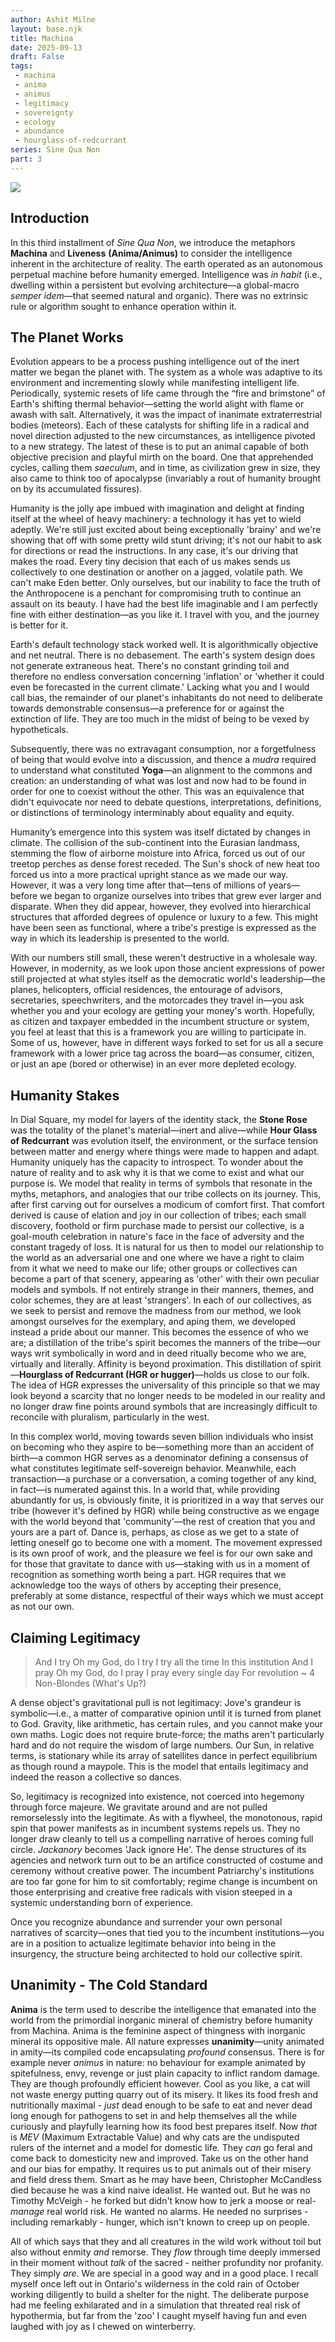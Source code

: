 ```yaml
---
author: Ashit Milne
layout: base.njk
title: Machina
date: 2025-09-13
draft: False
tags:
 - machina
 - anima
 - animus
 - legitimacy
 - sovereignty
 - ecology
 - abundance
 - hourglass-of-redcurrant
series: Sine Qua Non
part: 3
---
```


![](./assets/Machina-1758022225889-6.jfif)

## Introduction

In this third installment of *Sine Qua Non*, we introduce the metaphors **Machina** and **Liveness** **(Anima/Animus)** to consider the intelligence inherent in the architecture of reality. The earth operated as an autonomous perpetual machine before humanity emerged. Intelligence was *in habit* (i.e., dwelling within a persistent but evolving architecture—a global-macro *semper idem*—that seemed natural and organic). There was no extrinsic rule or algorithm sought to enhance operation within it.

## The Planet Works
Evolution appears to be a process pushing intelligence out of the inert matter we began the planet with. The system as a whole was adaptive to its environment and incrementing slowly while manifesting intelligent life. Periodically, systemic resets of life came through the “fire and brimstone” of Earth's shifting thermal behavior—setting the world alight with flame or awash with salt. Alternatively, it was the impact of inanimate extraterrestrial bodies (meteors). Each of these catalysts for shifting life in a radical and novel direction adjusted to the new circumstances, as intelligence pivoted to a new strategy. The latest of these is to put an animal capable of both objective precision and playful mirth on the board. One that apprehended cycles, calling them *saeculum*, and in time, as civilization grew in size, they also came to think too of apocalypse (invariably a rout of humanity brought on by its accumulated fissures).

Humanity is the jolly ape imbued with imagination and delight at finding itself at the wheel of heavy machinery: a technology it has yet to wield adeptly. We're still just excited about being exceptionally 'brainy' and we're showing that off with some pretty wild stunt driving; it's not our habit to ask for directions or read the instructions. In any case, it's our driving that makes the road. Every tiny decision that each of us makes sends us collectively to one destination or another on a jagged, volatile path. We can't make Eden better. Only ourselves, but our inability to face the truth of the Anthropocene is a penchant for compromising truth to continue an assault on its beauty. I have had the best life imaginable and I am perfectly fine with either destination—as you like it. I travel with you, and the journey is better for it.

Earth's default technology stack worked well. It is algorithmically objective and net neutral. There is no debasement. The earth's system design does not generate extraneous heat. There's no constant grinding toil and therefore no endless conversation concerning 'inflation' or 'whether it could even be forecasted in the current climate.' Lacking what you and I would call bias, the remainder of our planet's inhabitants do not need to deliberate towards demonstrable consensus—a preference for or against the extinction of life. They are too much in the midst of being to be vexed by hypotheticals.

Subsequently, there was no extravagant consumption, nor a forgetfulness of being that would evolve into a discussion, and thence a *mudra* required to understand what constituted **Yoga**—an alignment to the commons and creation: an understanding of what was lost and now had to be found in order for one to coexist without the other. This was an equivalence that didn't equivocate nor need to debate questions, interpretations, definitions, or distinctions of terminology interminably about equality and equity.

Humanity’s emergence into this system was itself dictated by changes in climate. The collision of the sub-continent into the Eurasian landmass, stemming the flow of airborne moisture into Africa, forced us out of our treetop perches as dense forest receded. The Sun's shock of new heat too forced us into a more practical upright stance as we made our way. However, it was a very long time after that—tens of millions of years—before we began to organize ourselves into tribes that grew ever larger and disparate. When they did appear, however, they evolved into hierarchical structures that afforded degrees of opulence or luxury to a few. This might have been seen as functional, where a tribe's prestige is expressed as the way in which its leadership is presented to the world.

With our numbers still small, these weren't destructive in a wholesale way. However, in modernity, as we look upon those ancient expressions of power still projected at what styles itself as the democratic world's leadership—the planes, helicopters, official residences, the entourage of advisors, secretaries, speechwriters, and the motorcades they travel in—you ask whether you and your ecology are getting your money's worth. Hopefully, as citizen and taxpayer embedded in the incumbent structure or system, you feel at least that this is a framework you are willing to participate in. Some of us, however, have in different ways forked to set for us all a secure framework with a lower price tag across the board—as consumer, citizen, or just an ape (bored or otherwise) in an ever more depleted ecology.

## Humanity Stakes
In Dial Square, my model for layers of the identity stack, the **Stone Rose** was the totality of the planet's material—inert and alive—while **Hour Glass of Redcurrant** was evolution itself, the environment, or the surface tension between matter and energy where things were made to happen and adapt. Humanity uniquely has the capacity to introspect. To wonder about the nature of reality and to ask why it is that we come to exist and what our purpose is. We model that reality in terms of symbols that resonate in the myths, metaphors, and analogies that our tribe collects on its journey. This, after first carving out for ourselves a modicum of comfort first. That comfort derived is cause of elation and joy in our collection of tribes; each small discovery, foothold or firm purchase made to persist our collective, is a goal-mouth celebration in nature's face in the face of adversity and the constant tragedy of loss. It is natural for us then to model our relationship to the world as an adversarial one and one where we have a right to claim from it what we need to make our life; other groups or collectives can become a part of that scenery, appearing as 'other' with their own peculiar models and symbols. If not entirely strange in their manners, themes, and color schemes, they are at least 'strangers'. In each of our collectives, as we seek to persist and remove the madness from our method, we look amongst ourselves for the exemplary, and aping them, we developed instead a pride about our manner. This becomes the essence of who we are; a distillation of the tribe's spirit becomes the manners of the tribe—our ways writ symbolically in word and in deed ritually become who we are, virtually and literally. Affinity is beyond proximation. This distillation of spirit—**Hourglass of Redcurrant (HGR or hugger)**—holds us close to our folk. The idea of HGR expresses the universality of this principle so that we may look beyond a scarcity that no longer needs to be modeled in our reality and no longer draw fine points around symbols that are increasingly difficult to reconcile with pluralism, particularly in the west.

In this complex world, moving towards seven billion individuals who insist on becoming who they aspire to be—something more than an accident of birth—a common HGR serves as a denominator defining a consensus of what constitutes legitimate self-sovereign behavior. Meanwhile, each transaction—a purchase or a conversation, a coming together of any kind, in fact—is numerated against this. In a world that, while providing abundantly for us, is obviously finite, it is prioritized in a way that serves our tribe (however it's defined by HGR) while being constructive as we engage with the world beyond that 'community'—the rest of creation that you and yours are a part of. Dance is, perhaps, as close as we get to a state of letting oneself go to become one with a moment. The movement expressed is its own proof of work, and the pleasure we feel is for our own sake and for those that gravitate to dance with us—staking with us in a moment of recognition as something worth being a part. HGR requires that we acknowledge too the ways of others by accepting their presence, preferably at some distance, respectful of their ways which we must accept as not our own.

## Claiming Legitimacy
>And I try
Oh my God, do I try
I try all the time
In this institution
And I pray
Oh my God, do I pray
I pray every single day
For revolution
~ 4 Non-Blondes (What's Up?)

A dense object's gravitational pull is not legitimacy: Jove's grandeur is symbolic—i.e., a matter of comparative opinion until it is turned from planet to God. Gravity, like arithmetic, has certain rules, and you cannot make your own maths. Logic does not require brute-force; the maths aren't particularly hard and do not require the wisdom of large numbers. Our Sun, in relative terms, is stationary while its array of satellites dance in perfect equilibrium as though round a maypole. This is the model that entails legitimacy and indeed the reason a collective so dances.

So, legitimacy is recognized into existence, not coerced into hegemony through force majeure. We gravitate around and are not pulled remorselessly into the legitimate. As with a flywheel, the monotonous, rapid spin that power manifests as in incumbent systems repels us. They no longer draw cleanly to tell us a compelling narrative of heroes coming full circle. *Jackanory* becomes 'Jack ignore He'. The dense structures of its agencies and network turn out to be an artifice constructed of costume and ceremony without creative power. The incumbent Patriarchy's institutions are too far gone for him to sit comfortably; regime change is incumbent on those enterprising and creative free radicals with vision steeped in a systemic understanding born of experience.

Once you recognize abundance and surrender your own personal narratives of scarcity—ones that tied you to the incumbent institutions—you are in a position to actualize legitimate behavior into being in the insurgency, the structure being architected to hold our collective spirit.

## Unanimity - The Cold Standard

**Anima** is the term used to describe the intelligence that emanated into the world from the primordial inorganic mineral of chemistry before humanity from Machina. Anima is the feminine aspect of thingness with inorganic mineral its oppositive male. All nature expresses **unanimity**—unity animated in amity—its compiled code encapsulating *profound* consensus. There is for example never *animus* in nature: no behaviour for example animated by spitefulness, envy, revenge or just plain capacity to inflict  random damage. They are though profoundly efficient however. Cool as you like, a cat will not waste energy putting quarry out of its misery. It likes its food fresh and nutritionally maximal -  *just* dead enough to be safe to eat and never dead long enough for pathogens to set in and help themselves all the while curiously and playfully learning how its food best prepares itself. Now *that* is *MEV* (Maximum Extractable Value) and why cats are the undisputed rulers of the internet and a model for domestic life. They *can* go feral and come back to domesticity new and improved. Take us on the other hand and our bias for empathy. It requires us to put animals out of their misery and field dress them. Smart as he may have been, Christopher McCandless died because he was a kind naive idealist. He wanted out. But he was no Timothy McVeigh - he forked but didn't know how to jerk a moose or real-*manage* real world risk. He wanted no alarms. He needed no surprises - including remarkably - hunger, which isn't known to creep up on people.

All of which says that they and all creatures in the wild work without toil but also without enmity *and* remorse. They *flow* through time deeply immersed in their moment without *talk* of the sacred - neither profundity nor profanity. They simply *are*. We are special in a good way and in a good place. I recall myself once left out in Ontario's wilderness in the cold rain of October working diligently to build a shelter for the night. The deliberate purpose had me feeling exhilarated and in a simulation that threated real risk of hypothermia, but far from the 'zoo' I caught myself having fun and even laughed with joy as I chewed on winterberry.